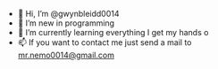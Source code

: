 - 👋 Hi, I’m @gwynbleidd0014
- 👀 I’m new in programming
- 🌱 I’m currently learning everything I get my hands o
- 📫 If you want to contact me just send a mail to mr.nemo0014@gmail.com

<!---
gwynbleidd0014/gwynbleidd0014 is a ✨ special ✨ repository because its `README.md` (this file) appears on your GitHub profile.
You can click the Preview link to take a look at your changes.
--->
